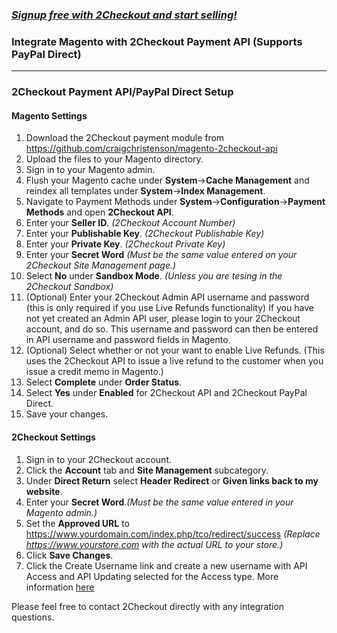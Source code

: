 ### _[Signup free with 2Checkout and start selling!](https://www.2checkout.com/signup)_

### Integrate Magento with 2Checkout Payment API (Supports PayPal Direct)
----------------------------------------

### 2Checkout Payment API/PayPal Direct Setup

#### Magento Settings

1. Download the 2Checkout payment module from https://github.com/craigchristenson/magento-2checkout-api
2. Upload the files to your Magento directory.
3. Sign in to your Magento admin.
4. Flush your Magento cache under **System**->**Cache Management** and reindex all templates under **System**->**Index Management**.
5. Navigate to Payment Methods under **System**->**Configuration**->**Payment
   Methods** and open **2Checkout API**.
6. Enter your **Seller ID**. _(2Checkout Account Number)_
7. Enter your **Publishable Key**. _(2Checkout Publishable Key)_
8. Enter your **Private Key**. _(2Checkout Private Key)_
9. Enter your **Secret Word** _(Must be the same value entered on your 2Checkout Site Management page.)_
10. Select **No** under **Sandbox Mode**. _(Unless you are tesing in the 2Checkout Sandbox)_
11. (Optional) Enter your 2Checkout Admin API username and password (this is only required if you use Live Refunds functionality) If you have not yet created an Admin API user, please login to your 2Checkout account, and do so. This username and password can then be entered in API username and password fields in Magento.
12. (Optional) Select whether or not your want to enable Live Refunds. (This uses the 2Checkout API to issue a live refund to the customer when you issue a credit memo in Magento.)
13. Select **Complete** under **Order Status**.
14. Select **Yes** under **Enabled** for 2Checkout API and 2Checkout PayPal Direct.
15. Save your changes.


#### 2Checkout Settings

1. Sign in to your 2Checkout account.
2. Click the **Account** tab and **Site Management** subcategory.
3. Under **Direct Return** select **Header Redirect** or **Given links back to my website**.
4. Enter your **Secret Word**._(Must be the same value entered in your Magento admin.)_
5. Set the **Approved URL** to https://www.yourdomain.com/index.php/tco/redirect/success _(Replace https://www.yourstore.com with the actual URL to your store.)_
6. Click **Save Changes**.
7. Click the Create Username link and create a new username with API Access and API Updating selected for the Access type. More information [here](http://help.2checkout.com/articles/FAQ/How-to-create-an-API-only-Username/)

Please feel free to contact 2Checkout directly with any integration questions.

